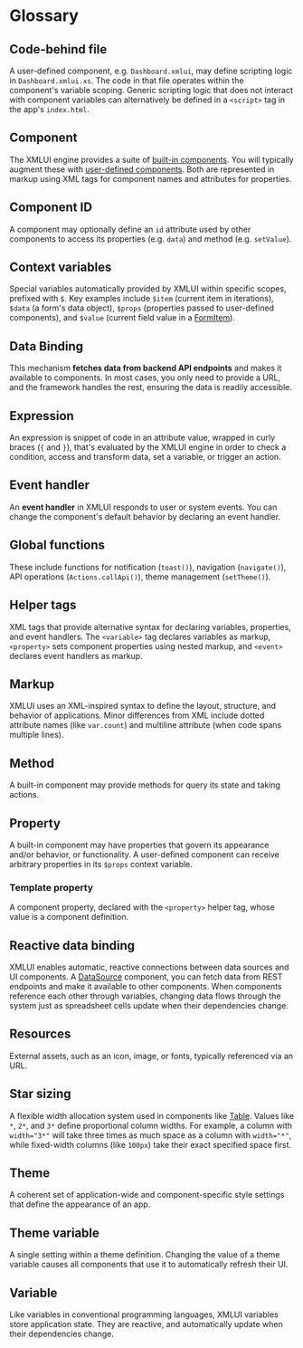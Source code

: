 # Glossary

## Code-behind file

A user-defined component, e.g. `Dashboard.xmlui`, may define scripting logic in `Dashboard.xmlui.xs`. The code in that file operates within the component's variable scoping. Generic scripting logic that does not interact with component variables can alternatively be defined in a `<script>` tag in the app's `index.html`.

## Component

The XMLUI engine provides a suite of [built-in components](/components/_overview). You will typically augment these with [user-defined components](/components-intro). Both are represented in markup using XML tags for component names and attributes for properties.

## Component ID

A component may optionally define an `id` attribute used by other components to access its properties (e.g. `data`) and method (e.g. `setValue`).

## Context variables

Special variables automatically provided by XMLUI within specific scopes, prefixed with `$`. Key examples include `$item` (current item in iterations), `$data` (a form's data object), `$props` (properties passed to user-defined components), and `$value` (current field value in a [FormItem](/components/FormItem)).

## Data Binding

This mechanism **fetches data from backend API endpoints** and makes it available to components. In most cases, you only need to provide a URL, and the framework handles the rest, ensuring the data is readily accessible.

## Expression

An expression is snippet of code in an attribute value, wrapped in curly braces (`{` and `}`), that's evaluated by the XMLUI engine in order to check a condition, access and transform data, set a variable, or trigger an action.

## Event handler

An **event handler** in XMLUI responds to user or system events. You can change the component's default behavior by declaring an event handler.

## Global functions

These include functions for notification (`toast()`), navigation (`navigate()`), API operations (`Actions.callApi()`), theme management (`setTheme()`).

## Helper tags

XML tags that provide alternative syntax for declaring variables, properties, and event handlers. The `<variable>` tag declares variables as markup, `<property>` sets component properties using nested markup, and `<event>` declares event handlers as markup.

## Markup

XMLUI uses an XML-inspired syntax to define the layout, structure, and behavior of applications. Minor differences from XML include dotted attribute names (like `var.count`) and multiline attribute (when code spans multiple lines).

## Method

A built-in component may provide methods for query its state and taking actions.

## Property

A built-in component may have properties that govern its appearance and/or behavior, or functionality. A user-defined component can receive arbitrary properties in its `$props` context variable.

### Template property

A component property, declared with the `<property>` helper tag, whose value is a component definition.

## Reactive data binding

XMLUI enables automatic, reactive connections between data sources and UI components. A [DataSource](/components/DataSource) component, you can fetch data from REST endpoints and make it available to other components. When components reference each other through variables, changing data flows through the system just as spreadsheet cells update when their dependencies change.

## Resources

External assets, such as an icon, image, or fonts, typically referenced via an URL.

## Star sizing

A flexible width allocation system used in components like [Table](/components/Table). Values like `*`, `2*`, and `3*` define proportional column widths. For example, a column with `width="3*"` will take three times as much space as a column with `width="*"`, while fixed-width columns (like `100px`) take their exact specified space first.

## Theme

A coherent set of application-wide and component-specific style settings that define the appearance of an app.

## Theme variable

A single setting within a theme definition. Changing the value of a theme variable causes all components that use it to automatically refresh their UI.

## Variable

Like variables in conventional programming languages, XMLUI variables store application state. They are reactive, and automatically update when their dependencies change.
